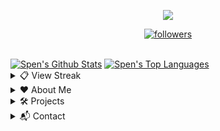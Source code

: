 <p align="center"> <img src="https://readme-typing-svg.herokuapp.com/?lines=Hello+there,+I'm+Spen!&center=true&width=380&height=45"> </p>
<p align="center">
  <a href="https://github.com/DevSpen"> <img alt="followers" title="Follow Me" src="https://img.shields.io/github/followers/DevSpen?color=236ad3&labelColor=1155ba&style=for-the-badge&logo=github&label=Follow%20me" /></a>
</p>
<br>
<a href="https://github.com/anuraghazra/github-readme-stats"><img alt="Spen's Github Stats" src="https://denvercoder1-github-readme-stats.vercel.app/api?username=DevSpen&show_icons=true&count_private=true&theme=react&hide_border=true&bg_color=0D1117" /></a>
<a href="https://github.com/anuraghazra/github-readme-stats"><img alt="Spen's Top Languages" src="https://denvercoder1-github-readme-stats.vercel.app/api/top-langs/?username=DevSpen&langs_count=8&layout=compact&theme=react&hide_border=true&bg_color=0D1117" /></a>
<br/>
<details>
  <summary>📋 View Streak</summary>
  <p align="center">
    <a href="https://github.com/DenverCoder1/github-readme-streak-stats"> <img title="streak" alt="Spen's Streak" src="https://github-readme-streak-stats.herokuapp.com/?user=DevSpen&theme=black-ice&hide_border=true&stroke=0000&background=0d1119&ring=60D9FA&fire=60D9FA&currStreakLabel=60D9FA" /> </a>
  </p>
</details>
<details>
  <summary>❤️ About Me</summary>
  <p align="left">
  <h2>About Me</h2>
  <p> My name is Spen. I love coding, computers, and writing.</p>
  <ul>
    <li><strong>Product Management</strong> - I'm interested in product management/development (e.g. coming up with new ideas, improving existing things).</li>
    <li><strong>Documentation Supporter</strong> - You'll see me frequently contributing to documentation projects, as I enjoy writing.</li>
    <li><strong><em>Bot Designer for Discord</em></strong> - I'm expirenced in the application <em>Bot Designer for Discord</em>. I also help moderate and manage the BDFD server.</li>
    <li><strong>Still Learning</strong> - I'm exploring the Software Developement space, I don't consider myself a <em>expirenced</em> programmer. I'll continute exploring new languages and libaries as my journey progresses.</li>
  </ul>
  </p>
</details>
<details>
  <summary>🛠 Projects</summary>
  <p align="left">
  <h2>Projects</h2>
  <p><em>My current projects. I also have some other ones not listed here.</em></p>
  <h3>Owned By Me</h3>
  <ul>
    <li><a href="https://dsc.gg/devtopia">Devtopia</a> - A Discord server ran by developers, for developers.</li>
    <li><a href="https://spen.tk/api">Scam Links API</a>An API helping prevent scams.</li>
    <li><a href="https://github.com/DevSpen/scam-links">Scam Links</a> - A actively maintained list of IP grabber, phishing, and otherwise "bad" links.</li>
    <li><a href="https://npmjs.com/package/to-emoji">to-emoji</a> - A NPM package to convert strings into emojis, and vice-versa.</li>
    <li><a href="https://github.com/DevSpen/bdfdx">bdfdx</a> - A self-hostable extension for Bot Designer for Discord.</li>
    <li><a href="https://dsc.gg/pepeboy">Pepe Boy</a> - A fun and engaging bot based off of economy and memes <em>(currently being rewritten)</em>.</li>
  </ul>
  <h3>Frequent Contributor Of</h3>
  <ul>
    <li><a href="https://github.com/NilPointer-Software/bdfd-wiki">BDFD Wiki</a> - A wiki explaining the BDFD application.</li>
    <li><a href="https://github.com/aoijs/aoi.js">Aoi.JS</a> - A NPM package used for simply developing Discord bots.</li>
  </ul>
  </p>
</details>
<details>
  <summary>📬 Contact</summary>
  <p align="left">
  <h2>Contact</h2>
  <p>If you'd like to connect with me, you can DM on Discord. My DMs are open for users I share a server with, if you don't share a server, send me a friend request.</p>
  <ul>
    <li>Tag: <code>Spen#0999</code></li>
    <li>ID: <code>696368083517964288</code></li>
  </ul>
  </p>
</details>
